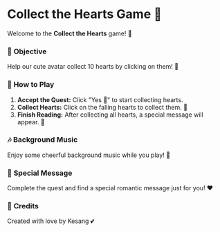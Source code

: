 # Collect the Hearts Game 💖

Welcome to the **Collect the Hearts** game! 🌟

### 🎯 **Objective**

Help our cute avatar collect 10 hearts by clicking on them! 💌

### 🌟 **How to Play**

1. **Accept the Quest:** Click "Yes 💖" to start collecting hearts.
2. **Collect Hearts:** Click on the falling hearts to collect them. 🌈
3. **Finish Reading:** After collecting all hearts, a special message will appear. 🌟

### 🎶 **Background Music**

Enjoy some cheerful background music while you play! 🎵

### 💬 **Special Message**

Complete the quest and find a special romantic message just for you! ❤️

### 📜 **Credits**

Created with love by Kesang 💕
